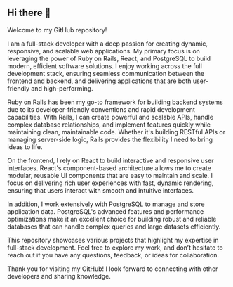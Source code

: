 ## Hi there 👋

Welcome to my GitHub repository!

I am a full-stack developer with a deep passion for creating dynamic, responsive, and scalable web applications. My primary focus is on leveraging the power of Ruby on Rails, React, and PostgreSQL to build modern, efficient software solutions. I enjoy working across the full development stack, ensuring seamless communication between the frontend and backend, and delivering applications that are both user-friendly and high-performing.

Ruby on Rails has been my go-to framework for building backend systems due to its developer-friendly conventions and rapid development capabilities. With Rails, I can create powerful and scalable APIs, handle complex database relationships, and implement features quickly while maintaining clean, maintainable code. Whether it's building RESTful APIs or managing server-side logic, Rails provides the flexibility I need to bring ideas to life.

On the frontend, I rely on React to build interactive and responsive user interfaces. React's component-based architecture allows me to create modular, reusable UI components that are easy to maintain and scale. I focus on delivering rich user experiences with fast, dynamic rendering, ensuring that users interact with smooth and intuitive interfaces.

In addition, I work extensively with PostgreSQL to manage and store application data. PostgreSQL's advanced features and performance optimizations make it an excellent choice for building robust and reliable databases that can handle complex queries and large datasets efficiently.

This repository showcases various projects that highlight my expertise in full-stack development. Feel free to explore my work, and don’t hesitate to reach out if you have any questions, feedback, or ideas for collaboration.

Thank you for visiting my GitHub! I look forward to connecting with other developers and sharing knowledge.
